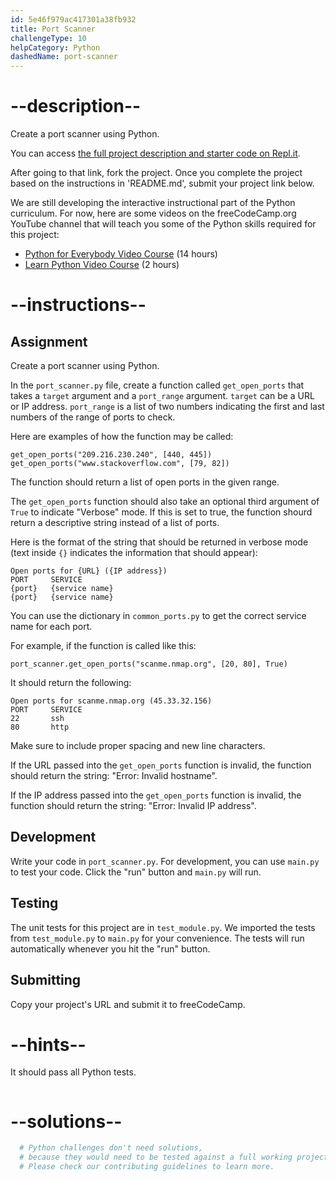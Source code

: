 ```yaml
---
id: 5e46f979ac417301a38fb932
title: Port Scanner
challengeType: 10
helpCategory: Python
dashedName: port-scanner
---
```


# --description--

Create a port scanner using Python.

You can access [the full project description and starter code on Repl.it](https://repl.it/github/freeCodeCamp/boilerplate-port-scanner).

After going to that link, fork the project. Once you complete the project based on the instructions in 'README.md', submit your project link below.

We are still developing the interactive instructional part of the Python curriculum. For now, here are some videos on the freeCodeCamp.org YouTube channel that will teach you some of the Python skills required for this project:

<ul>
  <li>
    <a href='https://www.freecodecamp.org/news/python-for-everybody/'>Python for Everybody Video Course</a> (14 hours)
  </li>
  <li>
    <a href='https://www.freecodecamp.org/news/learn-python-basics-in-depth-video-course/'>Learn Python Video Course</a> (2 hours)
  </li>
</ul>

# --instructions--

## Assignment

Create a port scanner using Python.

In the `port_scanner.py` file, create a function called `get_open_ports` that takes a `target` argument and a `port_range` argument. `target` can be a URL or IP address. `port_range` is a list of two numbers indicating the first and last numbers of the range of ports to check.

Here are examples of how the function may be called:

```
get_open_ports("209.216.230.240", [440, 445])
get_open_ports("www.stackoverflow.com", [79, 82])
```

The function should return a list of open ports in the given range.

The `get_open_ports` function should also take an optional third argument of `True` to indicate "Verbose" mode. If this is set to true, the function shourd return a descriptive string instead of a list of ports.

Here is the format of the string that should be returned in verbose mode (text inside `{}` indicates the information that should appear):

```
Open ports for {URL} ({IP address})
PORT     SERVICE
{port}   {service name}
{port}   {service name}
```

You can use the dictionary in `common_ports.py` to get the correct service name for each port.

For example, if the function is called like this:

```
port_scanner.get_open_ports("scanme.nmap.org", [20, 80], True)
```

It should return the following:

```
Open ports for scanme.nmap.org (45.33.32.156)
PORT     SERVICE
22       ssh
80       http
```

Make sure to include proper spacing and new line characters.

If the URL passed into the `get_open_ports` function is invalid, the function should return the string: "Error: Invalid hostname".

If the IP address passed into the `get_open_ports` function is invalid, the function should return the string: "Error:  Invalid IP address".

## Development

Write your code in `port_scanner.py`. For development, you can use `main.py` to test your code. Click the "run" button and `main.py` will run.

## Testing 

The unit tests for this project are in `test_module.py`. We imported the tests from `test_module.py` to `main.py` for your convenience. The tests will run automatically whenever you hit the "run" button.

## Submitting

Copy your project's URL and submit it to freeCodeCamp.

# --hints--

It should pass all Python tests.

```js

```

# --solutions--

```py
  # Python challenges don't need solutions,
  # because they would need to be tested against a full working project.
  # Please check our contributing guidelines to learn more.
```
